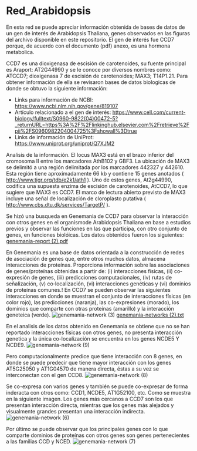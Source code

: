 # Red_Arabidopsis
En esta red se puede apreciar información obtenida de bases de datos de un gen de interés de Arabidopsis Thaliana, genes observados en las figuras del archivo disponible en este repositorio.
El gen de interés fue  CCD7 porque, de acuerdo con el documento (pdf) anexo, es una hormona metabolica. 

CCD7 es una dioxigenasa de escisión de carotenoides, su fuente principal es Araport: AT2G44990 y se le conoce por diversos nombres como: ATCCD7; dioxigenasa 7 de escisión de carotenoides; MAX3; T14P1.21.
Para obtener información de ella se revisaron bases de datos biologicas de donde se obtuvo la siguiente información:
- Links para información de NCBI: https://www.ncbi.nlm.nih.gov/gene/819107
- Artículo relacionado a el gen de interés: https://www.cell.com/current-biology/fulltext/S0960-9822(04)00472-5?_returnURL=https%3A%2F%2Flinkinghub.elsevier.com%2Fretrieve%2Fpii%2FS0960982204004725%3Fshowall%3Dtrue
- Links de información de UniProt: https://www.uniprot.org/uniprot/Q7XJM2

Analisis de la información.
El locus MAX3 está en el brazo inferior del cromosoma II entre los marcadores AthB102 y GBF3. La ubicación de MAX3 se delimitó a una región delimitada por los marcadores 442327 y 442610. Esta región tiene aproximadamente 66 kb y contiene 15 genes anotados ( http://www.tigr.org/tdb/e2k1/ath1 ). Uno de estos genes, At2g44990, codifica una supuesta enzima de escisión de carotenoides, AtCCD7, lo que sugiere que MAX3 es CCD7.
El marco de lectura abierto previsto de MAX3 incluye una señal de localización de cloroplasto putativa ( http://www.cbs.dtu.dk/services/TargetP/ ).

Se hizó una busqueda en Genemania de CCD7 para observar la interacción con otros genes en el organismode Arabidopsis Thaliana en base a estudios previos y observar las funciones en las que participa, con otro conjunto de genes, en funciones biolóicas. 
Los datos obtenidos fueron los siguientes: [genemania-report (2).pdf](https://github.com/Miroslava2082/Red_Arabidopsis/files/6722464/genemania-report.2.pdf)

En Genemania es una base de datos orientada a la construcción de redes de asociación de genes que, entre otros muchos datos, almacena interacciones de proteínas. Proporciona  información  sobre  las  asociaciones  de  genes/proteínas obtenidas a  partir  de: (i)  interacciones  físicas, (ii)  co‐expresión  de genes, (iii)  predicciones computacionales, (iv) rutas de señalización, (v) co‐localización, (vi) interacciones genéticas y (vi) dominios de proteínas comunes.!
En CCD7 se pueden observar las siguientes interacciones en donde se muestran el conjunto de interacciones físicas (en color rojo), las predicciones (naranja), las co-expresiones (morado), los dominios que comparte con otras proteínas (amarillo) y la interacción geneteica (verde).
![genemania-network (3)](https://user-images.githubusercontent.com/85301570/123563655-88bd7900-d77b-11eb-9f7a-db6fdf50aebb.jpg)
[genemania-networks (2).txt](https://github.com/Miroslava2082/Red_Arabidopsis/files/6722503/genemania-networks.2.txt)
 
En el analisis de los datos obtenido en Genemania se obtiene que no se han reportado interacciones físicas con otros genes, no presenta interacción genetica y la única co-localización se encuentra en los genes NCDE5 Y NCDE9.
![genemania-network (9)](https://user-images.githubusercontent.com/85301570/123564575-8fe68600-d77f-11eb-886f-1a29f14f807f.jpg)

Pero computacionalmente predice que tiene interacción con 8 genes, en donde se puede predecir que tiene mayor interacción con los genes AT5G25050 y AT1G04570 de manera directa, éstas a su vez se interconectan con el gen CCD8.
![genemania-network (8)](https://user-images.githubusercontent.com/85301570/123564480-3da56500-d77f-11eb-8ab3-6634f9d9657f.jpg)

Se co-expresa con varios genes y también se puede co-expresar de forma inderacta con otros como: CCD1, NCDE5, AT1G52100, etc. Como se muestra en la siguiente imagen. Los genes más cercanos a CCD7 son los que presentan interacción directa, mientras que los genes más alejados y visualmente grandes presentan una interacción indirecta.
![genemania-network (6)](https://user-images.githubusercontent.com/85301570/123564221-22862580-d77e-11eb-89a3-13e7151cd9ad.jpg)

Por último se puede observar que los principales genes con lo que comparte dominios de proteínas con otros genes son genes pertenecientes a las familias CCD y NCED.
![genemania-network (7)](https://user-images.githubusercontent.com/85301570/123564368-d4255680-d77e-11eb-9d58-ae1f53997fee.jpg)
